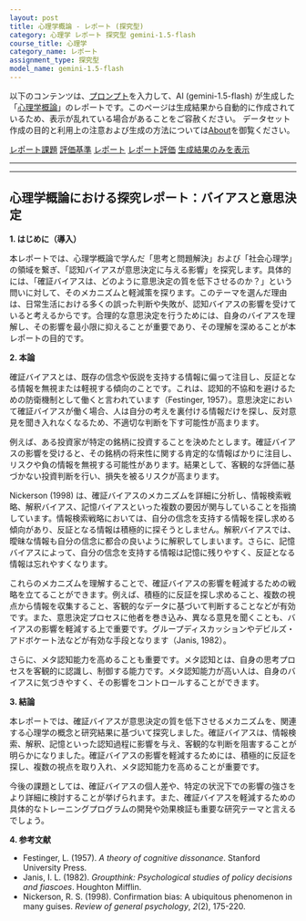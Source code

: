 ```yaml
---
layout: post
title: 心理学概論 - レポート (探究型)
category: 心理学 レポート 探究型 gemini-1.5-flash
course_title: 心理学
category_name: レポート
assignment_type: 探究型
model_name: gemini-1.5-flash
---
```


以下のコンテンツは、[プロンプト](https://github.com/takedatoshiyuki/synthetic_assignments/tree/main/generated/心理学/gemini-1.5-flash/prompt_レポート-探究型.md)を入力して、AI (gemini-1.5-flash) が生成した「[心理学概論](/contents/心理学/)」のレポートです。このページは生成結果から自動的に作成されているため、表示が乱れている場合があることをご容赦ください。
データセット作成の目的と利用上の注意および生成の方法については[About](/About)を御覧ください。

[レポート課題](../レポート課題-探究型)
[評価基準](../評価基準-探究型)
[レポート](../レポート-探究型)
[レポート評価](../レポート評価-探究型)
[生成結果のみを表示](https://github.com/takedatoshiyuki/synthetic_assignments/tree/main/generated/心理学/gemini-1.5-flash/レポート-探究型.md)
  

***
***
  
## 心理学概論における探究レポート：バイアスと意思決定

**1. はじめに（導入）**

本レポートでは、心理学概論で学んだ「思考と問題解決」および「社会心理学」の領域を繋ぎ、「認知バイアスが意思決定に与える影響」を探究します。具体的には、「確証バイアスは、どのように意思決定の質を低下させるのか？」という問いに対して、そのメカニズムと軽減策を探ります。このテーマを選んだ理由は、日常生活における多くの誤った判断や失敗が、認知バイアスの影響を受けていると考えるからです。合理的な意思決定を行うためには、自身のバイアスを理解し、その影響を最小限に抑えることが重要であり、その理解を深めることが本レポートの目的です。

**2. 本論**

確証バイアスとは、既存の信念や仮説を支持する情報に偏って注目し、反証となる情報を無視または軽視する傾向のことです。これは、認知的不協和を避けるための防衛機制として働くと言われています（Festinger, 1957）。意思決定において確証バイアスが働く場合、人は自分の考えを裏付ける情報だけを探し、反対意見を聞き入れなくなるため、不適切な判断を下す可能性が高まります。

例えば、ある投資家が特定の銘柄に投資することを決めたとします。確証バイアスの影響を受けると、その銘柄の将来性に関する肯定的な情報ばかりに注目し、リスクや負の情報を無視する可能性があります。結果として、客観的な評価に基づかない投資判断を行い、損失を被るリスクが高まります。

Nickerson (1998) は、確証バイアスのメカニズムを詳細に分析し、情報検索戦略、解釈バイアス、記憶バイアスといった複数の要因が関与していることを指摘しています。情報検索戦略においては、自分の信念を支持する情報を探し求める傾向があり、反証となる情報は積極的に探そうとしません。解釈バイアスでは、曖昧な情報も自分の信念に都合の良いように解釈してしまいます。さらに、記憶バイアスによって、自分の信念を支持する情報は記憶に残りやすく、反証となる情報は忘れやすくなります。

これらのメカニズムを理解することで、確証バイアスの影響を軽減するための戦略を立てることができます。例えば、積極的に反証を探し求めること、複数の視点から情報を収集すること、客観的なデータに基づいて判断することなどが有効です。また、意思決定プロセスに他者を巻き込み、異なる意見を聞くことも、バイアスの影響を軽減する上で重要です。グループディスカッションやデビルズ・アドボケート法などが有効な手段となります（Janis, 1982）。

さらに、メタ認知能力を高めることも重要です。メタ認知とは、自身の思考プロセスを客観的に認識し、制御する能力です。メタ認知能力が高い人は、自身のバイアスに気づきやすく、その影響をコントロールすることができます。


**3. 結論**

本レポートでは、確証バイアスが意思決定の質を低下させるメカニズムを、関連する心理学の概念と研究結果に基づいて探究しました。確証バイアスは、情報検索、解釈、記憶といった認知過程に影響を与え、客観的な判断を阻害することが明らかになりました。確証バイアスの影響を軽減するためには、積極的に反証を探し、複数の視点を取り入れ、メタ認知能力を高めることが重要です。

今後の課題としては、確証バイアスの個人差や、特定の状況下での影響の強さをより詳細に検討することが挙げられます。また、確証バイアスを軽減するための具体的なトレーニングプログラムの開発や効果検証も重要な研究テーマと言えるでしょう。


**4. 参考文献**

* Festinger, L. (1957). *A theory of cognitive dissonance*. Stanford University Press.
* Janis, I. L. (1982). *Groupthink: Psychological studies of policy decisions and fiascoes*. Houghton Mifflin.
* Nickerson, R. S. (1998). Confirmation bias: A ubiquitous phenomenon in many guises. *Review of general psychology*, *2*(2), 175-220.
